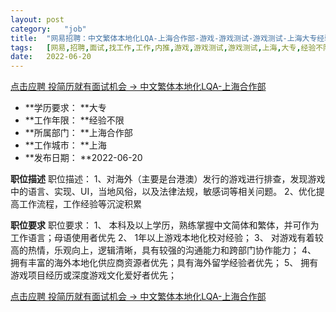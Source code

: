 ```yaml
---
layout:	post
category:	"job"
title:	"网易招聘：中文繁体本地化LQA-上海合作部-游戏-游戏测试-游戏测试-上海大专经验不限"
tags:	[网易,招聘,面试,找工作,工作,内推,游戏,游戏测试,游戏测试,上海,大专,经验不限]
date:	2022-06-20
---
```


[点击应聘 投简历就有面试机会 -> 中文繁体本地化LQA-上海合作部](http://mobile.bole.netease.com/bole/boleDetail?id=37739&employeeId=346f03c3cda5f04c&key=all)



- **学历要求： **大专
- **工作年限： **经验不限
- **所属部门： **上海合作部
- **工作城市： **上海
- **发布日期： **2022-06-20



**职位描述**
职位描述：
1、对海外（主要是台港澳）发行的游戏进行排查，发现游戏中的语言、实现、UI，当地风俗，以及法律法规，敏感词等相关问题。
 2、优化提高工作流程，工作经验等沉淀积累





**职位要求**
职位要求：
1、 本科及以上学历，熟练掌握中文简体和繁体，并可作为工作语言；母语使用者优先
2、 1年以上游戏本地化校对经验；
3、 对游戏有着较高的热情，乐观向上，逻辑清晰，具有较强的沟通能力和跨部门协作能力；
4、 拥有丰富的海外本地化供应商资源者优先；具有海外留学经验者优先；
5、 拥有游戏项目经历或深度游戏文化爱好者优先；



[点击应聘 投简历就有面试机会 -> 中文繁体本地化LQA-上海合作部](http://mobile.bole.netease.com/bole/boleDetail?id=37739&employeeId=346f03c3cda5f04c&key=all)